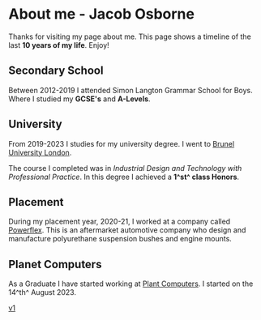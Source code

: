 # About me - Jacob Osborne

Thanks for visiting my page about me. This page shows a timeline of the last **10 years of my life**. Enjoy!


## Secondary School
Between 2012-2019 I attended Simon Langton Grammar School for Boys. Where I studied my **GCSE's** and **A-Levels**.


## University 
From 2019-2023 I studies for my university degree. I went to  [Brunel University London](https://www.brunel.ac.uk/).

The course I completed was in *Industrial Design and Technology with Professional Practice*. In this degree I achieved a **1^st^ class Honors**. 


## Placement
During my placement year, 2020-21, I worked at a company called  [Powerflex](https://www.powerflex.co.uk/). This is an aftermarket automotive company who design and manufacture polyurethane suspension bushes and engine mounts. 


## Planet Computers

As a Graduate I have started working at  [Plant Computers](https://www.www3.planetcom.co.uk/). I started on the 14^th^ August 2023. 


[v1](v1/v1.md)
